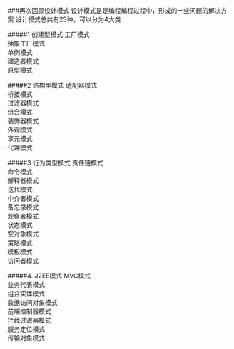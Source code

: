 ###再次回顾设计模式
设计模式是是编程编程过程中，形成的一些问题的解决方案
设计模式总共有23种，可以分为4大类

#####1 创建型模式
工厂模式\
抽象工厂模式\
单例模式\
建造者模式\
原型模式

#####2 结构型模式
适配器模式\
桥接模式\
过滤器模式\
组合模式\
装饰器模式\
外观模式\
享元模式\
代理模式

#####3 行为类型模式
责任链模式\
命令模式\
解释器模式\
迭代模式\
中介者模式\
备忘录模式\
观察者模式\
状态模式\
空对象模式\
策略模式\
模板模式\
访问者模式

#####4. J2EE模式
MVC模式\
业务代表模式\
组合实体模式\
数据访问对象模式\
前端控制器模式\
拦截过滤器模式\
服务定位模式\
传输对象模式
